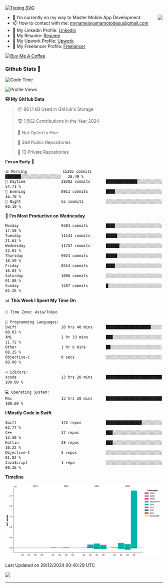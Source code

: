 
[![Typing SVG](https://readme-typing-svg.demolab.com/?lines=Thank+You+For+Visiting!!;You+Are+Welcome✨;I+am+Kyo+Yamamoto;Mobile+Developer)](https://git.io/typing-svg)
<p>
<img align="right" src="https://media.giphy.com/media/26ufdb3cYKwbRtYVW/giphy.gif" style="max-width:100%;" height="150px">

- 🌱 I’m currently on my way to Master Mobile App Development.
- 📫 How to contact with me: mynameisyamamotodesu@gmail.com
- 🔗 My Linkedin Profile: [Linkedin](https://www.linkedin.com/in/kyo-yamamoto-a2ab50239)
- 🔗 My Resume: [Resume](https://www.kickresume.com/cv/rNok4e/)
- 🔗 My Upwork Profile: [Upwork](https://www.upwork.com/freelancers/~01aa9115102bb4af25)
- 🔗 My Freelancer Profile: [Freelancer](https://www.freelancer.com/u/yamamotodesu)

<a href="https://www.buymeacoffee.com/kyoyamamoto" target="_blank"><img src="https://cdn.buymeacoffee.com/buttons/default-orange.png" alt="Buy Me A Coffee" height="41" width="174"></a>

### Github Stats 🥇 
<!--START_SECTION:waka-->
![Code Time](http://img.shields.io/badge/Code%20Time-956%20hrs%2045%20mins-blue)

![Profile Views](http://img.shields.io/badge/Profile%20Views-1-blue)

**🐱 My GitHub Data** 

> 📦 961.1 kB Used in GitHub's Storage 
 > 
> 🏆 1,562 Contributions in the Year 2024
 > 
> 🚫 Not Opted to Hire
 > 
> 📜 369 Public Repositories 
 > 
> 🔑 13 Private Repositories 
 > 
**I'm an Early 🐤** 

```text
🌞 Morning                15205 commits       ███████░░░░░░░░░░░░░░░░░░   28.49 % 
🌆 Daytime                29202 commits       ██████████████░░░░░░░░░░░   54.71 % 
🌃 Evening                8913 commits        ████░░░░░░░░░░░░░░░░░░░░░   16.70 % 
🌙 Night                  55 commits          ░░░░░░░░░░░░░░░░░░░░░░░░░   00.10 % 
```
📅 **I'm Most Productive on Wednesday** 

```text
Monday                   9384 commits        ████░░░░░░░░░░░░░░░░░░░░░   17.58 % 
Tuesday                  11543 commits       █████░░░░░░░░░░░░░░░░░░░░   21.63 % 
Wednesday                11757 commits       ██████░░░░░░░░░░░░░░░░░░░   22.03 % 
Thursday                 9924 commits        █████░░░░░░░░░░░░░░░░░░░░   18.59 % 
Friday                   8554 commits        ████░░░░░░░░░░░░░░░░░░░░░   16.03 % 
Saturday                 1006 commits        ░░░░░░░░░░░░░░░░░░░░░░░░░   01.88 % 
Sunday                   1207 commits        █░░░░░░░░░░░░░░░░░░░░░░░░   02.26 % 
```


📊 **This Week I Spent My Time On** 

```text
🕑︎ Time Zone: Asia/Tokyo

💬 Programming Languages: 
Swift                    10 hrs 40 mins      ████████████████████░░░░░   80.03 % 
XML                      1 hr 33 mins        ███░░░░░░░░░░░░░░░░░░░░░░   11.72 % 
Other                    1 hr 6 mins         ██░░░░░░░░░░░░░░░░░░░░░░░   08.25 % 
Objective-C              0 secs              ░░░░░░░░░░░░░░░░░░░░░░░░░   00.00 % 

🔥 Editors: 
Xcode                    13 hrs 20 mins      █████████████████████████   100.00 % 

💻 Operating System: 
Mac                      13 hrs 20 mins      █████████████████████████   100.00 % 
```

**I Mostly Code in Swift** 

```text
Swift                    172 repos           ████████████████░░░░░░░░░   62.77 % 
C++                      37 repos            ███░░░░░░░░░░░░░░░░░░░░░░   13.50 % 
Kotlin                   28 repos            ███░░░░░░░░░░░░░░░░░░░░░░   10.22 % 
Objective-C              5 repos             ░░░░░░░░░░░░░░░░░░░░░░░░░   01.82 % 
JavaScript               1 repo              ░░░░░░░░░░░░░░░░░░░░░░░░░   00.36 % 
```



**Timeline**

![Lines of Code chart](https://raw.githubusercontent.com/YamamotoDesu/YamamotoDesu/main/assets/bar_graph.png)


 Last Updated on 29/12/2024 00:40:29 UTC
<!--END_SECTION:waka-->

![](https://github-profile-summary-cards.vercel.app/api/cards/profile-details?username=YamamotoDesu&theme=vue)

----
